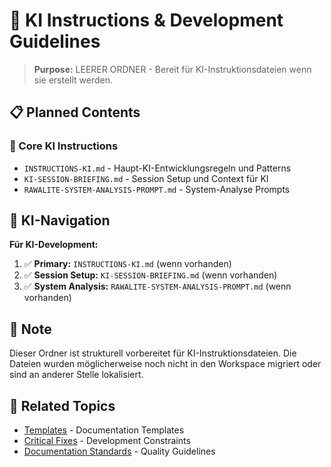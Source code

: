 # 🤖 KI Instructions & Development Guidelines

> **Purpose:** LEERER ORDNER - Bereit für KI-Instruktionsdateien wenn sie erstellt werden.

## 📋 **Planned Contents**

### **🤖 Core KI Instructions**
- `INSTRUCTIONS-KI.md` - Haupt-KI-Entwicklungsregeln und Patterns
- `KI-SESSION-BRIEFING.md` - Session Setup und Context für KI
- `RAWALITE-SYSTEM-ANALYSIS-PROMPT.md` - System-Analyse Prompts

## 🎯 **KI-Navigation**

**Für KI-Development:**
1. ✅ **Primary:** `INSTRUCTIONS-KI.md` (wenn vorhanden)
2. ✅ **Session Setup:** `KI-SESSION-BRIEFING.md` (wenn vorhanden)
3. ✅ **System Analysis:** `RAWALITE-SYSTEM-ANALYSIS-PROMPT.md` (wenn vorhanden)

## 📝 **Note**

Dieser Ordner ist strukturell vorbereitet für KI-Instruktionsdateien. Die Dateien wurden möglicherweise noch nicht in den Workspace migriert oder sind an anderer Stelle lokalisiert.

## 🔗 **Related Topics**
- [Templates](../templates/) - Documentation Templates
- [Critical Fixes](../critical-fixes/) - Development Constraints
- [Documentation Standards](../documentation/) - Quality Guidelines